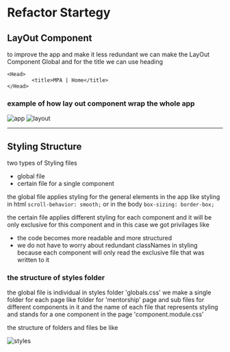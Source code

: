 # Refactor Startegy

## LayOut Component
to improve the app and make it less redundant we can make the LayOut Component Global and for the title we can use heading
```
<Head>
        <title>MPA | Home</title>
</Head>
```

### example of how lay out component wrap the whole app

![app](https://user-images.githubusercontent.com/74463744/132213167-41c11b72-30b4-46db-92d6-e4bc9212131e.png) ![layout](https://user-images.githubusercontent.com/74463744/132213172-40d9e3d0-8a06-4cca-9469-e23e8e6e9b19.png)

___

## Styling Structure
two types of Styling files
- global file
- certain file for a single component

the global file applies styling for the general elements in the app like styling in html `scroll-behavior: smooth;` or in the body `box-sizing: border-box;`

the certain file applies different styling for each component and it will be only exclusive for this component and in this case we got privilages like
- the code becomes more readable and more structured
- we do not have to worry about redundant classNames in styling because each component will only read the exclusive file that was written to it

### the structure of styles folder
the global file is individual in styles folder 'globals.css'
we make a single folder for each page like folder for 'mentorship' page and sub files for different components in it
and the name of each file that represents styling and stands for a one component in the page 'component.module.css'

the structure of folders and files be like

![styles](https://user-images.githubusercontent.com/74463744/132217137-065ba1d3-195f-47e7-9bb9-b338ce33d51f.png)











